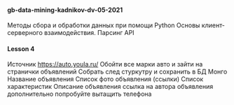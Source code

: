 #### gb-data-mining-kadnikov-dv-05-2021
Методы сбора и обработки данных при помощи Python
Основы клиент-серверного взаимодействия. Парсинг API


#### Lesson 4
Источник https://auto.youla.ru/
Обойти все марки авто и зайти на странички объявлений
Собрать след стуркутру и сохранить в БД Монго
Название объявления
Список фото объявления (ссылки)
Список характеристик
Описание объявления
ссылка на автора объявления
дополнительно попробуйте вытащить телефона
